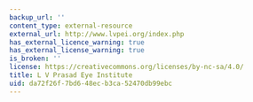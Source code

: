 ```yaml
---
backup_url: ''
content_type: external-resource
external_url: http://www.lvpei.org/index.php
has_external_licence_warning: true
has_external_license_warning: true
is_broken: ''
license: https://creativecommons.org/licenses/by-nc-sa/4.0/
title: L V Prasad Eye Institute
uid: da72f26f-7bd6-48ec-b3ca-52470db99ebc
---
```

